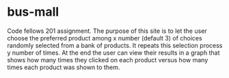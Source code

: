 # bus-mall
Code fellows 201 assignment. The purpose of this site is to let the user choose the preferred product among x number (default 3) of choices randomly selected from a bank of products. It repeats this selection process y number of times. At the end the user can view their results in a graph that shows how many times they clicked on each product versus how many times each product was shown to them.